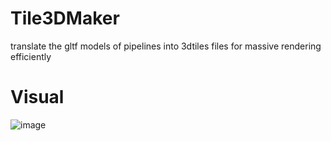 # Tile3DMaker
translate the gltf models of pipelines into 3dtiles files for massive rendering efficiently
# Visual
![image](https://github.com/NigelLee1/Tile3DMaker/assets/123418646/e1cb60f0-5d7b-4b2d-bdb4-54e988be7f99)
